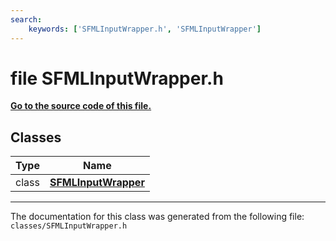 ```yaml
---
search:
    keywords: ['SFMLInputWrapper.h', 'SFMLInputWrapper']
---
```


# file SFMLInputWrapper.h

**[Go to the source code of this file.](_s_f_m_l_input_wrapper_8h_source.md)**
## Classes

|Type|Name|
|-----|-----|
|class|[**SFMLInputWrapper**](class_s_f_m_l_input_wrapper.md)|




----------------------------------------
The documentation for this class was generated from the following file: `classes/SFMLInputWrapper.h`
